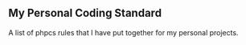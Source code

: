 ## My Personal Coding Standard

A list of phpcs rules that I have put together for my personal projects.

